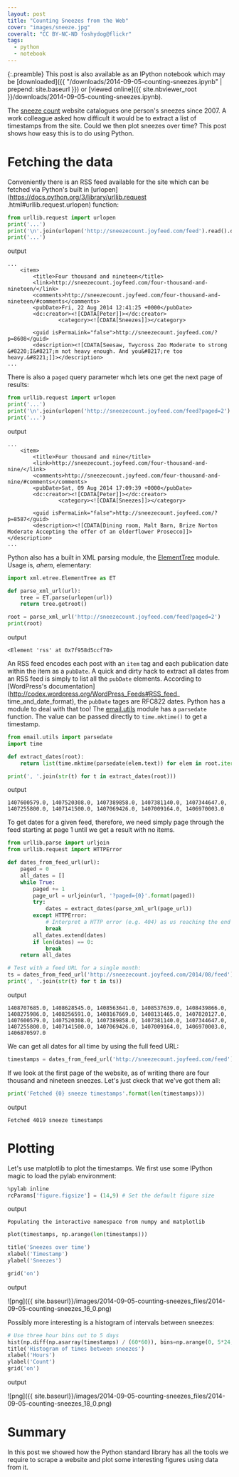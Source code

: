 ```yaml
---
layout: post
title: "Counting Sneezes from the Web"
cover: "images/sneeze.jpg"
coveralt: "CC BY-NC-ND foshydog@flickr"
tags:
  - python
  - notebook
---
```


{:.preamble}
This post is also available as an IPython notebook which may be
[downloaded]({{ "/downloads/2014-09-05-counting-sneezes.ipynb" | prepend: site.baseurl }}) or
[viewed online]({{ site.nbviewer_root }}/downloads/2014-09-05-counting-sneezes.ipynb).

The [sneeze count](http://sneezecount.joyfeed.com/) website catalogues one
person's sneezes since 2007. A work colleague asked how difficult it would be to
extract a list of timestamps from the site. Could we then plot sneezes over
time? This post shows how easy this is to do using Python.

# Fetching the data

Conveniently there is an RSS feed available for the site which can be fetched
via Python's built in [urlopen](https://docs.python.org/3/library/urllib.request
.html#urllib.request.urlopen) function:


```python
from urllib.request import urlopen
print('...')
print('\n'.join(urlopen('http://sneezecount.joyfeed.com/feed').read().decode('utf8').splitlines()[20:30]))
print('...')
```

<div class="ipynb-output-prompt">
  <core-icon icon="expand-more"></core-icon>
  output
  <core-icon icon="expand-more"></core-icon>
</div>

    ...
    	<item>
    		<title>Four thousand and nineteen</title>
    		<link>http://sneezecount.joyfeed.com/four-thousand-and-nineteen/</link>
    		<comments>http://sneezecount.joyfeed.com/four-thousand-and-nineteen/#comments</comments>
    		<pubDate>Fri, 22 Aug 2014 12:41:25 +0000</pubDate>
    		<dc:creator><![CDATA[Peter]]></dc:creator>
    				<category><![CDATA[Sneezes]]></category>
    
    		<guid isPermaLink="false">http://sneezecount.joyfeed.com/?p=8608</guid>
    		<description><![CDATA[Seesaw, Twycross Zoo Moderate to strong &#8220;I&#8217;m not heavy enough. And you&#8217;re too heavy.&#8221;]]></description>
    ...


There is also a ``paged`` query parameter whch lets one get the next page of
results:


```python
from urllib.request import urlopen
print('...')
print('\n'.join(urlopen('http://sneezecount.joyfeed.com/feed?paged=2').read().decode('utf8').splitlines()[20:30]))
print('...')
```

<div class="ipynb-output-prompt">
  <core-icon icon="expand-more"></core-icon>
  output
  <core-icon icon="expand-more"></core-icon>
</div>

    ...
    	<item>
    		<title>Four thousand and nine</title>
    		<link>http://sneezecount.joyfeed.com/four-thousand-and-nine/</link>
    		<comments>http://sneezecount.joyfeed.com/four-thousand-and-nine/#comments</comments>
    		<pubDate>Sat, 09 Aug 2014 17:09:39 +0000</pubDate>
    		<dc:creator><![CDATA[Peter]]></dc:creator>
    				<category><![CDATA[Sneezes]]></category>
    
    		<guid isPermaLink="false">http://sneezecount.joyfeed.com/?p=8587</guid>
    		<description><![CDATA[Dining room, Malt Barn, Brize Norton Moderate Accepting the offer of an elderflower Prosecco]]></description>
    ...


Python also has a built in XML parsing module, the
[ElementTree](https://docs.python.org/3/library/xml.etree.elementtree.html)
module. Usage is, *ahem*, elementary:


```python
import xml.etree.ElementTree as ET

def parse_xml_url(url):
    tree = ET.parse(urlopen(url))
    return tree.getroot()

root = parse_xml_url('http://sneezecount.joyfeed.com/feed?paged=2')
print(root)
```

<div class="ipynb-output-prompt">
  <core-icon icon="expand-more"></core-icon>
  output
  <core-icon icon="expand-more"></core-icon>
</div>

    <Element 'rss' at 0x7f958d5ccf70>


An RSS feed encodes each post with an ``item`` tag and each publication date
within the item as a ``pubDate``. A quick and dirty hack to extract all dates
from an RSS feed is simply to list all the ``pubDate`` elements. According to
[WordPress's documentation](http://codex.wordpress.org/WordPress_Feeds#RSS_feed_
time_and_date_format), the ``pubDate`` tages are RFC822 dates. Python has a
module to deal with that too! The
[email.utils](https://docs.python.org/2/library/email.util.html) module has a
``parsedate`` function. The value can be passed directly to ``time.mktime()`` to
get a timestamp.


```python
from email.utils import parsedate
import time

def extract_dates(root):
    return list(time.mktime(parsedate(elem.text)) for elem in root.iter('pubDate'))

print(', '.join(str(t) for t in extract_dates(root)))
```

<div class="ipynb-output-prompt">
  <core-icon icon="expand-more"></core-icon>
  output
  <core-icon icon="expand-more"></core-icon>
</div>

    1407600579.0, 1407520308.0, 1407389858.0, 1407381140.0, 1407344647.0, 1407255800.0, 1407141500.0, 1407069426.0, 1407009164.0, 1406970003.0


To get dates for a given feed, therefore, we need simply page through the feed
starting at page 1 until we get a result with no items.


```python
from urllib.parse import urljoin
from urllib.request import HTTPError

def dates_from_feed_url(url):
    paged = 0
    all_dates = []
    while True:
        paged += 1
        page_url = urljoin(url, '?paged={0}'.format(paged))
        try:
            dates = extract_dates(parse_xml_url(page_url))
        except HTTPError:
            # Interpret a HTTP error (e.g. 404) as us reaching the end of the list
            break
        all_dates.extend(dates)
        if len(dates) == 0:
            break
    return all_dates

# Test with a feed URL for a single month:
ts = dates_from_feed_url('http://sneezecount.joyfeed.com/2014/08/feed')
print(', '.join(str(t) for t in ts))
```

<div class="ipynb-output-prompt">
  <core-icon icon="expand-more"></core-icon>
  output
  <core-icon icon="expand-more"></core-icon>
</div>

    1408707685.0, 1408628545.0, 1408563641.0, 1408537639.0, 1408439866.0, 1408275986.0, 1408256591.0, 1408167669.0, 1408131465.0, 1407820127.0, 1407600579.0, 1407520308.0, 1407389858.0, 1407381140.0, 1407344647.0, 1407255800.0, 1407141500.0, 1407069426.0, 1407009164.0, 1406970003.0, 1406870597.0


We can get all dates for all time by using the full feed URL:


```python
timestamps = dates_from_feed_url('http://sneezecount.joyfeed.com/feed')
```

If we look at the first page of the website, as of writing there are four
thousand and nineteen sneezes. Let's just ckeck that we've got them all:


```python
print('Fetched {0} sneeze timestamps'.format(len(timestamps)))
```

<div class="ipynb-output-prompt">
  <core-icon icon="expand-more"></core-icon>
  output
  <core-icon icon="expand-more"></core-icon>
</div>

    Fetched 4019 sneeze timestamps


# Plotting

Let's use matplotlib to plot the timestamps. We first use some IPython magic to
load the pylab environment:


```python
%pylab inline
rcParams['figure.figsize'] = (14,9) # Set the default figure size
```

<div class="ipynb-output-prompt">
  <core-icon icon="expand-more"></core-icon>
  output
  <core-icon icon="expand-more"></core-icon>
</div>

    Populating the interactive namespace from numpy and matplotlib



```python
plot(timestamps, np.arange(len(timestamps)))

title('Sneezes over time')
xlabel('Timestamp')
ylabel('Sneezes')

grid('on')
```

<div class="ipynb-output-prompt">
  <core-icon icon="expand-more"></core-icon>
  output
  <core-icon icon="expand-more"></core-icon>
</div>


![png]({{ site.baseurl}}/images/2014-09-05-counting-sneezes_files/2014-09-05-counting-sneezes_16_0.png)


Possibly more interesting is a histogram of intervals between sneezes:


```python
# Use three hour bins out to 5 days
hist(np.diff(np.asarray(timestamps) / (60*60)), bins=np.arange(0, 5*24, 3))
title('Histogram of times between sneezes')
xlabel('Hours')
ylabel('Count')
grid('on')
```

<div class="ipynb-output-prompt">
  <core-icon icon="expand-more"></core-icon>
  output
  <core-icon icon="expand-more"></core-icon>
</div>


![png]({{ site.baseurl}}/images/2014-09-05-counting-sneezes_files/2014-09-05-counting-sneezes_18_0.png)


# Summary

In this post we showed how the Python standard library has all the tools we
require to scrape a website and plot some interesting figures using data from
it.
